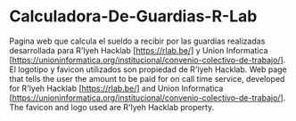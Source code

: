 # Calculadora-De-Guardias-R-Lab
Pagina web que calcula el sueldo a recibir por las guardias realizadas desarrollada para R'lyeh Hacklab [https://rlab.be/] y Union Informatica [https://unioninformatica.org/institucional/convenio-colectivo-de-trabajo/]. El logotipo y favicon utilizados son propiedad de R'lyeh Hacklab.
Web page that tells the user the amount to be paid for on call time service, developed for R'lyeh Hacklab [https://rlab.be/] and Union Informatica [https://unioninformatica.org/institucional/convenio-colectivo-de-trabajo/]. The favicon and logo used are R'lyeh Hacklab property.


